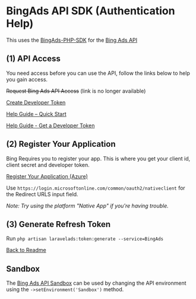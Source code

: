 # BingAds API SDK  (Authentication Help)

This uses the [BingAds-PHP-SDK](https://github.com/BingAds/BingAds-PHP-SDK) for the [Bing Ads API](https://docs.microsoft.com/en-us/bingads/guides/get-started-php?view=bingads-12)

## (1) API Access

You need access before you can use the API, follow the links below to help you gain access.

~~Request Bing Ads API Access~~ (link is no longer available)

[Create Developer Token](https://developers.ads.microsoft.com/Account)

[Help Guide – Quick Start](https://docs.microsoft.com/en-us/advertising/guides/get-started?view=bingads-13#quick-start-production)

[Help Guide - Get a Developer Token](https://docs.microsoft.com/en-us/advertising/guides/get-started?view=bingads-13#get-developer-token)

## (2) Register Your Application

Bing Requires you to register your app. This is where you get your client id, client secret and developer token.

[Register Your Application (Azure)](https://go.microsoft.com/fwlink/?linkid=2083908)

Use `https://login.microsoftonline.com/common/oauth2/nativeclient` for the Redirect URLS input field.

*Note: Try using the platform "Native App" if you're having trouble.*

## (3) Generate Refresh Token

Run `php artisan laravelads:token:generate --service=BingAds`

[Back to Readme](README.md)

## Sandbox

The [Bing Ads API Sandbox](https://docs.microsoft.com/en-us/advertising/guides/sandbox?view=bingads-13) can be used by changing the API environment using the `->setEnvironment('Sandbox')` method.